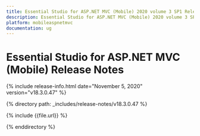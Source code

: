 ```yaml
---
title: Essential Studio for ASP.NET MVC (Mobile) 2020 volume 3 SP1 Release Notes  
description: Essential Studio for ASP.NET MVC (Mobile) 2020 volume 3 SP1 Release Notes  
platform: mobileaspnetmvc
documentation: ug
---
```


# Essential Studio for ASP.NET MVC (Mobile)  Release Notes  

{% include release-info.html date="November 5, 2020"  version="v18.3.0.47" %} 


{% directory path: _includes/release-notes/v18.3.0.47 %}

{% include {{file.url}} %}

{% enddirectory %}